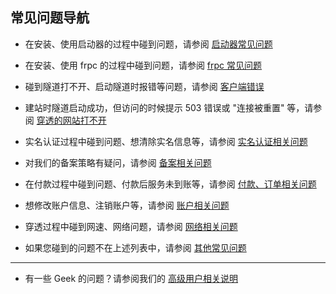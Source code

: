 ## 常见问题导航

- 在安装、使用启动器的过程中碰到问题，请参阅 [启动器常见问题](/faq/launcher)

- 在安装、使用 frpc 的过程中碰到问题，请参阅 [frpc 常见问题](/faq/frpc)

- 碰到隧道打不开、启动隧道时报错等问题，请参阅 [客户端错误](/faq/client-error)

- 建站时隧道启动成功，但访问的时候提示 503 错误或 "连接被重置" 等，请参阅 [穿透的网站打不开](/faq/site-inaccessible)

- 实名认证过程中碰到问题、想清除实名信息等，请参阅 [实名认证相关问题](/faq/realname)

- 对我们的备案策略有疑问，请参阅 [备案相关问题](/faq/beian)

- 在付款过程中碰到问题、付款后服务未到账等，请参阅 [付款、订单相关问题](/faq/payment)

- 想修改账户信息、注销账户等，请参阅 [账户相关问题](/faq/account)

- 穿透过程中碰到网速、网络问题，请参阅 [网络相关问题](/faq/network)

- 如果您碰到的问题不在上述列表中，请参阅 [其他常见问题](/faq/misc)

---

- 有一些 Geek 的问题？请参阅我们的 [高级用户相关说明](/geek)
